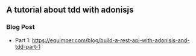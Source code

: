 ## A tutorial about tdd with adonisjs

### Blog Post

- Part 1: https://equimper.com/blog/build-a-rest-api-with-adonisjs-and-tdd-part-1